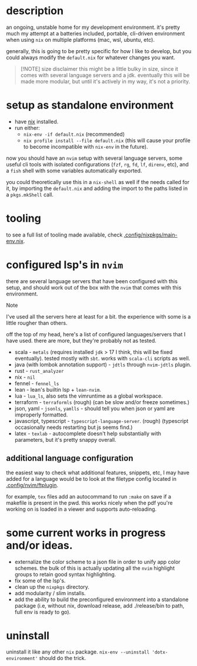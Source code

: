 # description
an ongoing, unstable home for my development environment. it's pretty much my attempt at a batteries included, portable, cli-driven environment when using `nix` on multiple platforms (mac, wsl, ubuntu, etc).

generally, this is going to be pretty specific for how I like to develop, but you could always modify the `default.nix` for whatever changes you want.

> [!NOTE] size disclaimer
> this might be a little bulky in size, since it comes with several language servers and a jdk. eventually this will be made more modular, but until it's actively in my way, it's not a priority.

# setup as standalone environment
- have [nix](https://nixos.org) installed.
- run either:
    - `nix-env -if default.nix` (recommended)
    - `nix profile install --file default.nix` (this will cause your profile to become incompatible with `nix-env` in the future).

now you should have an `nvim` setup with several language servers, some useful cli tools with isolated configurations (`fzf`, `rg`, `fd`, `lf`, `direnv`, etc), and a `fish` shell with some variables automatically exported.

you could theoretically use this in a `nix-shell` as well if the needs called for it, by importing the `default.nix` and adding the import to the paths listed in a `pkgs.mkShell` call.

# tooling
to see a full list of tooling made available, check [.config/nixpkgs/main-env.nix](.config/nixpkgs/main-env.nix).

# configured lsp's in `nvim`
there are several language servers that have been configured with this setup, and should work out of the box with the `nvim` that comes with this environment.

> [!NOTE]
> I've used all the servers here at least for a bit. the experience with some is a little rougher than others.

off the top of my head, here's a list of configured languages/servers that I have used. there are more, but they're probably not as tested.
- scala - `metals` (requires installed `jdk` > 17 I think, this will be fixed eventually). tested mostly with `sbt`. works with `scala-cli` scripts as well.
- java (with lombok annotation support) - `jdtls` through `nvim-jdtls` plugin.
- rust - `rust_analyzer`
- nix - `nil`
- fennel - `fennel_ls`
- lean - lean's builtin lsp + `lean-nvim`.
- lua - `lua_ls`, also sets the vimruntime as a global workspace.
- terraform - `terraformls` (rough) (can be slow and/or freeze sometimes.)
- json, yaml - `jsonls`, `yamlls` - should tell you when json or yaml are improperly formatted.
- javascript, typescript - `typescript-language-server`. (rough) (typescript occasionally needs restarting but js seems find.)
- latex - `texlab` - autocomplete doesn't help substantially with parameters, but it's pretty snappy overall.

## additional language configuration
the easiest way to check what additional features, snippets, etc, I may have added for a language would be to look at the filetype config located in [.config/nvim/ftplugin](.config/nvim/ftplugin).

for example, `tex` files add an autocommand to run `:make` on save if a makefile is present in the pwd. this works nicely when the pdf you're working on is loaded in a viewer and supports auto-reloading.

# some current works in progress and/or ideas.
- externalize the color scheme to a json file in order to unify app color schemes. the bulk of this is actually updating all the `nvim` highlight groups to retain good syntax highlighting.
- fix some of the lsp's.
- clean up the `nixpkgs` directory.
- add modularity / slim installs.
- add the ability to build the preconfigured environment into a standalone package (i.e, without nix, download release, add ./release/bin to path, full env is ready to go).

# uninstall
uninstall it like any other `nix` package. `nix-env --uninstall 'dotx-environment'` should do the trick.
